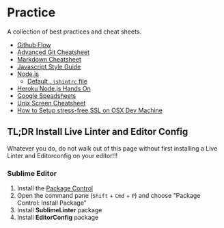 # Practice

A collection of best practices and cheat sheets.

* [Github Flow](Git-Flow.md)
* [Advanced Git Cheatsheet](Advanced-Git-Cheatsheet.md)
* [Markdown Cheatsheet](Markdown-Cheatsheet.md)
* [Javascript Style Guide](Javascript-Style-Guide.md)
* [Node.js](Node.js.md)
    * [Default `.jshintrc` file](.jshintrc)
* [Heroku Node.js Hands On](Heroku-Handson.md)
* [Google Speadsheets](Google-Spreadsheets.md)
* [Unix Screen Cheatsheet](unix-screen-cheatsheet.md)
* [How to Setup stress-free SSL on OSX Dev Machine](https://gist.github.com/jed/6147872)

## TL;DR Install Live Linter and Editor Config

Whatever you do, do not walk out of this page without first installing a Live Linter and Editorconfig on your editor!!!

### Sublime Editor

1. Install the [Package Control](https://sublime.wbond.net/installation)
1. Open the command pane (`Shift` + `Cmd` + `P`) and choose "Package Control: Install Package"
1. Install **SublimeLinter** package
1. Install **EditorConfig** package
